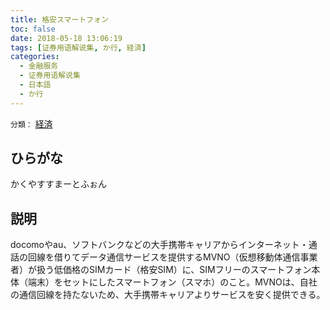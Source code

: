 ```yaml
---
title: 格安スマートフォン
toc: false
date: 2018-05-18 13:06:19
tags: [证券用语解说集, か行, 経済]
categories:
  - 金融服务
  - 证券用语解说集
  - 日本語
  - か行
---
```


`分類：` [経済](/tags/経済/)

## ひらがな

かくやすすまーとふぉん

## 説明

docomoやau、ソフトバンクなどの大手携帯キャリアからインターネット・通話の回線を借りてデータ通信サービスを提供するMVNO（仮想移動体通信事業者）が扱う低価格のSIMカード（格安SIM）に、SIMフリーのスマートフォン本体（端末）をセットにしたスマートフォン（スマホ）のこと。MVNOは、自社の通信回線を持たないため、大手携帯キャリアよりサービスを安く提供できる。
